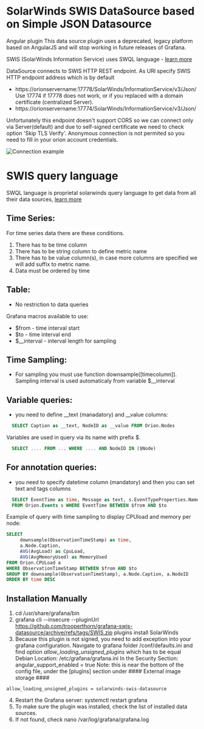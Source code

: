 # SolarWinds SWIS DataSource based on Simple JSON Datasource
Angular plugin
This data source plugin uses a deprecated, legacy platform based on AngularJS and will stop working in future releases of Grafana.

SWIS (SolarWinds Information Service) uses SWQL language - [learn more](https://github.com/solarwinds/OrionSDK/wiki/About-SWIS)

DataSource connects to SWIS HTTP REST endpoint. As URl specify SWIS HTTP endpoint address which is by default 
- https://orionservername:17778/SolarWinds/InformationService/v3/Json/
  Use 17774 if 17778 does not work, or if you replaced with a domain certificate (centralized Server).
- https://orionservername:17774/SolarWinds/InformationService/v3/Json/

Unfortunately this endpoint doesn't support CORS so we can connect only via Server(default) 
and due to self-signed certificate we need to check option 'Skip TLS Verify'. Anonymous connection
 is not permited so you need to fill in your orion account credentials.
 
  
![Connection example](./docs/img/datasource_connect.jpg)

# SWIS query language
SWQL language is proprietal solarwinds query language to get data from all their data sources, [learn more](https://github.com/solarwinds/OrionSDK/wiki/About-SWIS)

## Time Series:
For time series data there are these conditions.
1. There has to be time column
2. There has to be string column to define metric name
3. There has to be value column(s), in case more columns are specified we will add suffix to metric name.
4. Data must be ordered by time

## Table:
- No restriction to data queries

Grafana macros available to use:
- $from - time interval start
- $to - time interval end
- $__interval - interval length for sampling 

## Time Sampling:
- For sampling you must use function downsample([timecolumn]). Sampling interval is used automaticaly from variable $__interval

## Variable queries:
- you need to define __text (manadatory) and __value columns:
``` sql 
  SELECT Caption as __text, NodeID as __value FROM Orion.Nodes
```
Variables are used in query via its name with prefix $. 
``` sql
  SELECT .... FROM ... WHERE .... AND NodeID IN ($Node)
```

## For annotation queries:
- you need to specify datetime column (mandatory) and then you can set text and tags columns
``` sql
  SELECT EventTime as time, Message as text, s.EventTypeProperties.Name as tags 
  FROM Orion.Events s WHERE EventTime BETWEEN $from AND $to
```

Example of query with time sampling to display CPUload and memory per node:
``` sql
SELECT
     downsample(ObservationTimeStamp) as time,
     a.Node.Caption,
     AVG(AvgLoad) as CpuLoad,
     AVG(AvgMemoryUsed) as MemoryUsed
FROM Orion.CPULoad a
WHERE ObservationTimeStamp BETWEEN $from AND $to
GROUP BY downsample(ObservationTimeStamp), a.Node.Caption, a.NodeID
ORDER BY time DESC
```
## Installation Manually
1. cd /usr/share/grafana/bin
2. grafana cli --insecure --pluginUrl https://github.com/trooperthorn/grafana-swis-datasource/archive/refs/tags/SWIS.zip plugins install SolarWinds
3. Because this plugin is not signed, you need to add exception into your grafana configuration. Navigate to grafana folder /conf/defaults.ini and find option *allow_loading_unsigned_plugins* which has to be equal
   Debian Location: /etc/grafana/grafana.ini
In the Security Section:
 angular_support_enabled	= true
   Note: this is near the bottom of the config file, under the [plugins] section under #### External image storage ####
```
allow_loading_unsigned_plugins = solarwinds-swis-datasource
```
4. Restart the Grafana server: systemctl restart grafana
5. To make sure the plugin was installed, check the list of installed data sources.
6. If not found, check  nano /var/log/grafana/grafana.log
